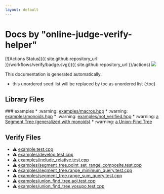 ```yaml
---
layout: default
---
```


<!-- mathjax config similar to math.stackexchange -->
<script type="text/javascript" async
  src="https://cdnjs.cloudflare.com/ajax/libs/mathjax/2.7.5/MathJax.js?config=TeX-MML-AM_CHTML">
</script>
<script type="text/x-mathjax-config">
  MathJax.Hub.Config({
    TeX: { equationNumbers: { autoNumber: "AMS" }},
    tex2jax: {
      inlineMath: [ ['$','$'] ],
      processEscapes: true
    },
    "HTML-CSS": { matchFontHeight: false },
    displayAlign: "left",
    displayIndent: "2em"
  });
</script>

<script type="text/javascript" src="https://cdnjs.cloudflare.com/ajax/libs/jquery/3.4.1/jquery.min.js"></script>
<script src="https://cdn.jsdelivr.net/npm/jquery-balloon-js@1.1.2/jquery.balloon.min.js" integrity="sha256-ZEYs9VrgAeNuPvs15E39OsyOJaIkXEEt10fzxJ20+2I=" crossorigin="anonymous"></script>
<script type="text/javascript" src="assets/js/copy-button.js"></script>
<link rel="stylesheet" href="assets/css/copy-button.css" />


# Docs by "online-judge-verify-helper"

[![Actions Status]({{ site.github.repository_url }}/workflows/verify/badge.svg)]({{ site.github.repository_url }}/actions) <a href="{{ site.github.repository_url }}"><img src="https://img.shields.io/github/last-commit/{{ site.github.owner_name }}/{{ site.github.repository_name }}" /></a>

This documentation is generated automatically.

* this unordered seed list will be replaced by toc as unordered list
{:toc}

## Library Files
<div id="bfebe34154a0dfd9fc7b447fc9ed74e9"></div>
### examples
* :warning: <a href="library/examples/macros.hpp.html">examples/macros.hpp</a>
* :warning: <a href="library/examples/monoids.hpp.html">examples/monoids.hpp</a>
* :warning: <a href="library/examples/not_verified.hpp.html">examples/not_verified.hpp</a>
* :warning: <a href="library/examples/segment_tree.hpp.html">a Segment Tree (generalized with monoids)</a>
* :warning: <a href="library/examples/union_find_tree.hpp.html">a Union-Find Tree</a>


## Verify Files
* :warning: <a href="verify/example.test.cpp.html">example.test.cpp</a>
* :warning: <a href="verify/examples/develop.test.cpp.html">examples/develop.test.cpp</a>
* :warning: <a href="verify/examples/include_relative.test.cpp.html">examples/include_relative.test.cpp</a>
* :warning: <a href="verify/examples/segment_tree.point_set_range_composite.test.cpp.html">examples/segment_tree.point_set_range_composite.test.cpp</a>
* :warning: <a href="verify/examples/segment_tree.range_minimum_query.test.cpp.html">examples/segment_tree.range_minimum_query.test.cpp</a>
* :warning: <a href="verify/examples/segment_tree.range_sum_query.test.cpp.html">examples/segment_tree.range_sum_query.test.cpp</a>
* :warning: <a href="verify/examples/union_find_tree.aoj.test.cpp.html">examples/union_find_tree.aoj.test.cpp</a>
* :warning: <a href="verify/examples/union_find_tree.yosupo.test.cpp.html">examples/union_find_tree.yosupo.test.cpp</a>


